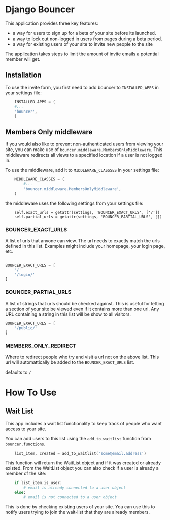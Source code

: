 Django Bouncer
==============

This application provides three key features:

* a way for users to sign up for a beta of your site before its launched.
* a way to lock out non-logged in users from pages during a beta period.
* a way for existing users of your site to invite new people to the site

The application takes steps to limit the amount of invite emails a potential member will get.

Installation
------------

To use the invite form, you first need to add bouncer to `INSTALLED_APPS` in your settings file:

```python
    INSTALLED_APPS = (
    #...
    'bouncer',
    )
```

Members Only middleware
-----------------------

If you would also like to prevent non-authenticated users from viewing your site, you can make use of `bouncer.middleware.MembersOnlyMiddleware`. This middleware redirects all views to a specified location if a user is not logged in.

To use the middleware, add it to `MIDDLEWARE_CLASSSES` in your settings file:

```python
    MIDDLEWARE_CLASSES = (
        #...
        'bouncer.middleware.MembersOnlyMiddleware',
    )
```

the middleware uses the following settings from your settings file:





        self.exact_urls = getattr(settings, 'BOUNCER_EXACT_URLS', ['/'])
        self.partial_urls = getattr(settings, 'BOUNCER_PARTIAL_URLS', [])


### BOUNCER_EXACT_URLS

A list of urls that anyone can view. The url needs to exactly match the urls defined in this list.
Examples might include your homepage, your login page, etc.

```python

BOUNCER_EXACT_URLS = [
    '/'
    '/login/'
]

```

### BOUNCER_PARTIAL_URLS

A list of strings that urls should be checked against. This is useful for letting a section of your site be viewed even if it contains more than one url. Any URL containing a string in this list will be show to all visitors.

```python
BOUNCER_EXACT_URLS = [
    '/public/'
]
```

### MEMBERS_ONLY_REDIRECT

Where to redirect people who try and visit a url not on the above list. This url will automattically be added to the `BOUNCER_EXACT_URLS` list.

defaults to `/`

How To Use
==========

Wait List
---------

This app includes a wait list functionality to keep track of people who want access to your site.

You can add users to this list using the `add_to_waitlist` function from `bouncer.functions`.

```python
	list_item, created = add_to_waitlist('some@email.address')
```

This function will return the WaitList object and if it was created or already existed. From the WaitList object you can also check if a user is already a member of the site:

```python
	if list_item.is_user:
		# email is already connected to a user object
	else:
		# email is not connected to a user object
```

This is done by checking existing users of your site. You can use this to notify users trying to join the wait-list that they are already members.

